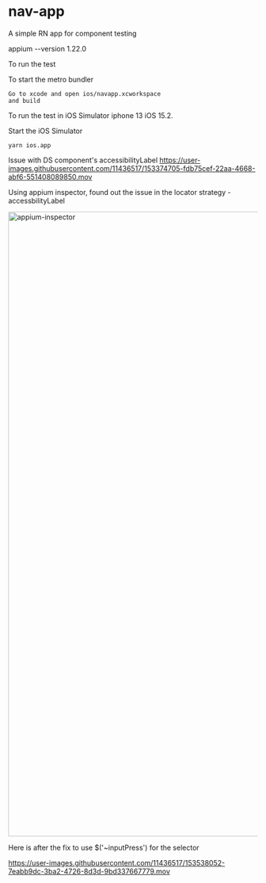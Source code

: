# nav-app
A simple RN app for component testing


appium --version
1.22.0

To run the test

To start the metro bundler
```
Go to xcode and open ios/navapp.xcworkspace
and build 
```
To run the test in iOS Simulator iphone 13 iOS 15.2.

Start the iOS Simulator

```
yarn ios.app
```


Issue with DS component's accessibilityLabel
https://user-images.githubusercontent.com/11436517/153374705-fdb75cef-22aa-4668-abf6-551408089850.mov

Using appium inspector, found out the issue in the locator strategy - accessbilityLabel


<img width="1262" alt="appium-inspector" src="https://user-images.githubusercontent.com/11436517/153538031-56a3a255-d684-48f4-87ab-b41f3bb64b8b.png">

Here is after the fix to use $('~inputPress') for the selector


https://user-images.githubusercontent.com/11436517/153538052-7eabb9dc-3ba2-4726-8d3d-9bd337667779.mov


